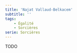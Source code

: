 ```yaml
---
title: 'Najat Vallaud-Belkacem'
subtitle: ''
tags:
    - Égalité
    - Sorcières
serie: Sorcières
---
```


TODO
